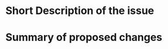 <!--
Thank you for opening an issue for EGI Notebooks.
Please use the template below to construct the issue.

Dealing with issues:
- Issues opened here will be evaluated by the maintainers, and given priority based
  based on that evaluation.
- See the CODE_OF_CONDUCT.md for a deeper description of how we deal with support
  and issues.
-->

# Short Description of the issue

<!-- 
Please provide a plain-language description of what you would like to report.
By using simple, concise language, you can help the maintainers understand the
issue and context, and thereby help them prioritise it.
-->

<!-- the section below is optional - remove it if you don't know what to propose,
but merely want to report an issue.  -->

# Summary of proposed changes
